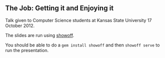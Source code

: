 The Job: Getting it and Enjoying it
-----------------------------------
Talk given to Computer Science students at Kansas State University 17 October
2012.

The slides are run using [showoff](https://github.com/puppetlabs/showoff).

You should be able to do a `gem install showoff` and then `showoff serve` to
run the presentation.

